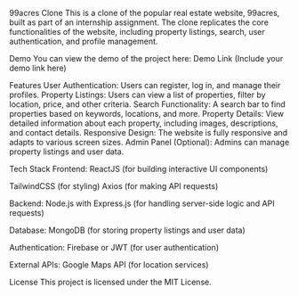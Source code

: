 99acres Clone
This is a clone of the popular real estate website, 99acres, built as part of an internship assignment. The clone replicates the core functionalities of the website, including property listings, search, user authentication, and profile management.

Demo
You can view the demo of the project here: Demo Link (Include your demo link here)

Features
User Authentication: Users can register, log in, and manage their profiles.
Property Listings: Users can view a list of properties, filter by location, price, and other criteria.
Search Functionality: A search bar to find properties based on keywords, locations, and more.
Property Details: View detailed information about each property, including images, descriptions, and contact details.
Responsive Design: The website is fully responsive and adapts to various screen sizes.
Admin Panel (Optional): Admins can manage property listings and user data.

Tech Stack
Frontend:
ReactJS (for building interactive UI components)

TailwindCSS (for styling)
Axios (for making API requests)

Backend:
Node.js with Express.js (for handling server-side logic and API requests)

Database:
MongoDB (for storing property listings and user data)

Authentication:
Firebase or JWT (for user authentication)

External APIs:
Google Maps API (for location services)

License
This project is licensed under the MIT License.
